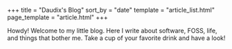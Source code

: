 +++
title = "Daudix's Blog"
sort_by = "date"
template = "article_list.html"
page_template = "article.html"
+++

Howdy! Welcome to my little blog. Here I write about software, FOSS, life, and things that bother me. Take a cup of your favorite drink and have a look!
